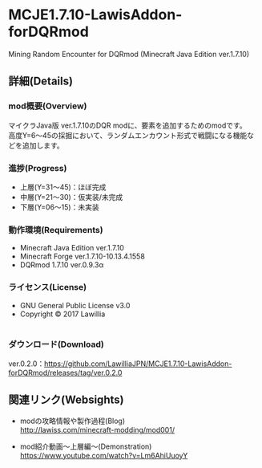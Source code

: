 # MCJE1.7.10-LawisAddon-forDQRmod  
  
Mining Random Encounter for DQRmod (Minecraft Java Edition ver.1.7.10)  
  
## 詳細(Details)  
### mod概要(Overview)  
マイクラJava版 ver.1.7.10のDQR modに、要素を追加するためのmodです。  
高度Y=6～45の採掘において、ランダムエンカウント形式で戦闘になる機能などを追加します。  
  
### 進捗(Progress)  
* 上層(Y=31～45)：ほぼ完成  
* 中層(Y=21～30)：仮実装/未完成  
* 下層(Y=06～15)：未実装  
  
### 動作環境(Requirements)  
* Minecraft Java Edition ver.1.7.10  
* Minecraft Forge ver.1.7.10-10.13.4.1558  
* DQRmod 1.7.10 ver.0.9.3α  
  
### ライセンス(License)  
* GNU General Public License v3.0  
* Copyright © 2017 Lawillia  
  
### ダウンロード(Download)  
ver.0.2.0：<https://github.com/LawilliaJPN/MCJE1.7.10-LawisAddon-forDQRmod/releases/tag/ver.0.2.0>  
  
## 関連リンク(Websights)  
* modの攻略情報や製作過程(Blog)  
<http://lawiss.com/minecraft-modding/mod001/>  
  
* mod紹介動画～上層編～(Demonstration)  
<https://www.youtube.com/watch?v=Lm6AhiUuoyY>  
